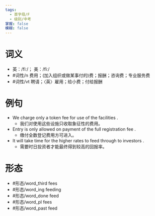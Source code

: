 ```yaml
---
tags:
  - 首字母/F
  - 级别/中考
掌握: false
模糊: false
---
```

# 词义
- 英：/fiː/； 美：/fiː/
- #词性/n  费用；(加入组织或做某事付的)费；报酬；咨询费；专业服务费
- #词性/vt  聘请；〈英〉雇用；给小费；付给报酬
# 例句
- We charge only a token fee for use of the facilities .
	- 我们对使用这些设施只收取象征性的费用。
- Entry is only allowed on payment of the full registration fee .
	- 缴付全数登记费用方可进入。
- It will take time for the higher rates to feed through to investors .
	- 需要时日投资者才能最终得到较高的回报率。
# 形态
- #形态/word_third fees
- #形态/word_ing feeding
- #形态/word_done feed
- #形态/word_pl fees
- #形态/word_past feed
